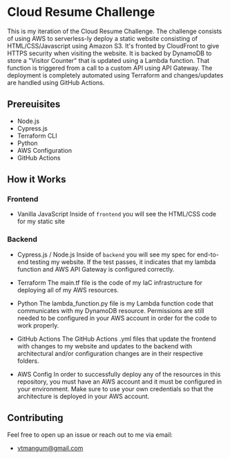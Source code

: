 # Cloud Resume Challenge

This is my iteration of the Cloud Resume Challenge. The challenge consists of using AWS
to serverless-ly deploy a static website consisting of HTML/CSS/Javascript using Amazon S3. It's fronted by CloudFront to give HTTPS security when visiting the website. It is backed by DynamoDB to store a "Visitor Counter" that is updated using a Lambda function. That function is triggered from a call to a custom API using API Gateway. The deployment is completely automated using Terraform and changes/updates are handled using GitHub Actions. 

## Prereuisites

- Node.js
- Cypress.js
- Terraform CLI
- Python
- AWS Configuration
- GitHub Actions

## How it Works

### Frontend

- Vanilla JavaScript
Inside of ```frontend``` you will see the HTML/CSS code for my static site

### Backend

- Cypress.js / Node.js
Inside of ```backend``` you will see my spec for end-to-end testing my website. If the test passes, it indicates that my lambda function and AWS API Gateway is configured correctly.

- Terraform 
The main.tf file is the code of my IaC infrastructure for deploying all of my AWS resources.

- Python
The lambda_function.py file is my Lambda function code that communicates with my DynamoDB resource. Permissions are still needed to be configured in your AWS account in order for the code to work properly.

- GitHub Actions
The GitHub Actions .yml files that update the frontend with changes to my website and updates to the backend with architectural and/or configuration changes are in their respective folders.  

- AWS Config
In order to successfully deploy any of the resources in this repository, you must have an AWS account and it must be configured in your environment. Make sure to use your own credentials so that the architecture is deployed in your AWS account. 


## Contributing 

Feel free to open up an issue or reach out to me via email:
- vtmangum@gmail.com

